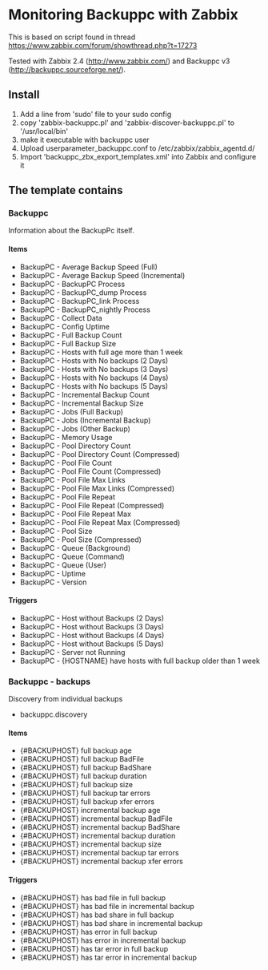 # Monitoring Backuppc with Zabbix

This is based on script found in thread https://www.zabbix.com/forum/showthread.php?t=17273

Tested with Zabbix 2.4 (http://www.zabbix.com/) and Backuppc v3 (http://backuppc.sourceforge.net/).

## Install

1. Add a line from 'sudo' file to your sudo config
2. copy 'zabbix-backuppc.pl' and 'zabbix-discover-backuppc.pl' to '/usr/local/bin'
3. make it executable with backuppc user
4. Upload userparameter_backuppc.conf to /etc/zabbix/zabbix_agentd.d/
4. Import 'backuppc_zbx_export_templates.xml' into Zabbix and configure it

## The template contains

### Backuppc

Information about the BackupPc itself.

#### Items

* BackupPC - Average Backup Speed (Full)
* BackupPC - Average Backup Speed (Incremental)
* BackupPC - BackupPC Process
* BackupPC - BackupPC_dump Process
* BackupPC - BackupPC_link Process
* BackupPC - BackupPC_nightly Process
* BackupPC - Collect Data
* BackupPC - Config Uptime
* BackupPC - Full Backup Count
* BackupPC - Full Backup Size
* BackupPC - Hosts with full age more than 1 week
* BackupPC - Hosts with No backups (2 Days)
* BackupPC - Hosts with No backups (3 Days)
* BackupPC - Hosts with No backups (4 Days)
* BackupPC - Hosts with No backups (5 Days)
* BackupPC - Incremental Backup Count
* BackupPC - Incremental Backup Size
* BackupPC - Jobs (Full Backup)
* BackupPC - Jobs (Incremental Backup)
* BackupPC - Jobs (Other Backup)
* BackupPC - Memory Usage
* BackupPC - Pool Directory Count
* BackupPC - Pool Directory Count (Compressed)
* BackupPC - Pool File Count
* BackupPC - Pool File Count (Compressed)
* BackupPC - Pool File Max Links
* BackupPC - Pool File Max Links (Compressed)
* BackupPC - Pool File Repeat
* BackupPC - Pool File Repeat (Compressed)
* BackupPC - Pool File Repeat Max
* BackupPC - Pool File Repeat Max (Compressed)
* BackupPC - Pool Size
* BackupPC - Pool Size (Compressed)
* BackupPC - Queue (Background)
* BackupPC - Queue (Command)
* BackupPC - Queue (User)
* BackupPC - Uptime
* BackupPC - Version

#### Triggers

* BackupPC - Host without Backups (2 Days)
* BackupPC - Host without Backups (3 Days)
* BackupPC - Host without Backups (4 Days)
* BackupPC - Host without Backups (5 Days)
* BackupPC - Server not Running
* BackupPC - {HOSTNAME} have hosts with full backup older than 1 week

### Backuppc - backups

Discovery from individual backups
- backuppc.discovery

#### Items

* {#BACKUPHOST} full backup age
* {#BACKUPHOST} full backup BadFile
* {#BACKUPHOST} full backup BadShare
* {#BACKUPHOST} full backup duration
* {#BACKUPHOST} full backup size
* {#BACKUPHOST} full backup tar errors
* {#BACKUPHOST} full backup xfer errors
* {#BACKUPHOST} incremental backup age
* {#BACKUPHOST} incremental backup BadFile
* {#BACKUPHOST} incremental backup BadShare
* {#BACKUPHOST} incremental backup duration
* {#BACKUPHOST} incremental backup size
* {#BACKUPHOST} incremental backup tar errors
* {#BACKUPHOST} incremental backup xfer errors

#### Triggers

* {#BACKUPHOST} has bad file in full backup
* {#BACKUPHOST} has bad file in incremental backup
* {#BACKUPHOST} has bad share in full backup
* {#BACKUPHOST} has bad share in incremental backup
* {#BACKUPHOST} has error in full backup
* {#BACKUPHOST} has error in incremental backup
* {#BACKUPHOST} has tar error in full backup
* {#BACKUPHOST} has tar error in incremental backup

